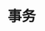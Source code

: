 # 事务
<script type="text/javascript" src="/Js/Ckplayer/ckplayer.js"></script>
<div class="video" style="width: 50rem;height: 30rem;"></div>
<script type="text/javascript">
    var videoObject = {
    		container: '.video',
    		variable: 'player',
    		video:'http://video-oss.easyswoole.com/es-orm/11.%E4%BA%8B%E5%8A%A1.mp4'
    	};
    var player=new ckplayer(videoObject);
</script>
